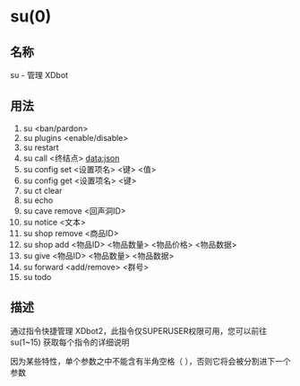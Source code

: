 # su(0)

## 名称

su - 管理 XDbot 

## 用法

1. su <ban/pardon> <QQ>
2. su plugins <enable/disable> <plguin> 
3. su restart
4. su call <终结点> <data:json>
5. su config set <设置项名> <键> <值>
6. su config get <设置项名> <键>
7. su ct clear
8. su echo <text>
9. su cave remove <回声洞ID>
10. su notice <文本>
11. su shop remove <商品ID>
12. su shop add <物品ID> <物品数量> <物品价格> <物品数据>
13. su give <QQ> <物品ID> <物品数量> <物品数据>
14. su forward <add/remove> <群号>
15. su todo

## 描述

通过指令快捷管理 XDbot2，此指令仅SUPERUSER权限可用，您可以前往 su(1~15) 获取每个指令的详细说明

因为某些特性，单个参数之中不能含有半角空格（ ），否则它将会被分割进下一个参数

